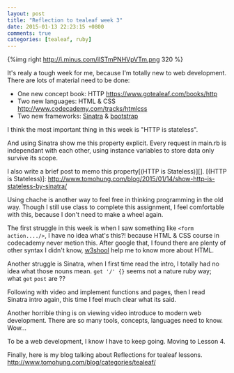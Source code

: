 ```yaml
---
layout: post
title: "Reflection to tealeaf week 3"
date: 2015-01-13 22:23:15 +0800
comments: true
categories: [tealeaf, ruby]
---
```


{%img right http://i.minus.com/ilSTmPNHVpVTm.png 320 %}

It's realy a tough week for me, because I'm totally new to web development.
There are lots of material need to be done:

- One new concept book: HTTP https://www.gotealeaf.com/books/http
- Two new languages: HTML & CSS http://www.codecademy.com/tracks/htmlcss
- Two new frameworks: [Sinatra][] & [bootstrap][]

[Sinatra]: http://www.sinatrarb.com/intro.html
[bootstrap]: http://getbootstrap.com/

I think the most important thing in this week is "HTTP is stateless".

And using Sinatra show me this property explicit.
Every request in main.rb is independant with each other, using instance variables to store data only survive its scope.

I also write a brief post to memo this property[(HTTP is Stateless)][].
[(HTTP is Stateless)]: http://www.tomohung.com/blog/2015/01/14/show-http-is-stateless-by-sinatra/

Using chache is another way to feel free in thinking programming in the old way.
Though I still use class to complete this assignment, I feel comfortable with this, because I don't need to make a wheel again.

The first struggle in this week is when I saw something like `<form action..../>`, I have no idea what's this?! because HTML & CSS course in codecademy never metion this. After google that, I found there are plenty of other syntax I didn't know, [w3shool][] help me to know more about HTML.

[w3shool]: http://www.w3schools.com/html/html5_intro.asp

Another struggle is Sinatra, when I first time read the intro, I totally had no idea what those nouns mean. `get '/' {}` seems not a nature ruby way; what `get` `post` are ??

Following with video and implement functions and pages, then I read Sinatra intro again, this time I feel much clear what its said.

Another horrible thing is on viewing video introduce to modern web development. There are so many tools, concepts, languages need to know. Wow...

To be a web development, I know I have to keep going. 
Moving to Lesson 4.

Finally, here is my blog talking about Reflections for tealeaf lessons.
http://www.tomohung.com/blog/categories/tealeaf/
